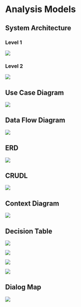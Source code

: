 # Analysis Models

## System Architecture

### Level 1

![](/static/Diagrams/SystemArchitectureLv1.png)
### Level 2

![](/static/Diagrams/SystemArchitectureLv2.png)

## Use Case Diagram

![](/static/Diagrams/UseCaseDiagram.png)

## Data Flow Diagram

![](/static/Diagrams/DFDv2.png) 

## ERD

![](/static/Diagrams/ERD.png) 

## CRUDL
 
![](/static/Diagrams/CRUDL.png)

## Context Diagram

![](/static/Diagrams/Context_Diagram_V4.png)

## Decision Table

![](/static/Diagrams/LoginDT.png)

![](/static/Diagrams/updateIncidentDT.png)


![](/static/Diagrams/updateSMDT.png)


![](/static/Diagrams/incidentDT.png)

## Dialog Map

![](/static/Diagrams/DialogMap.jpg)





